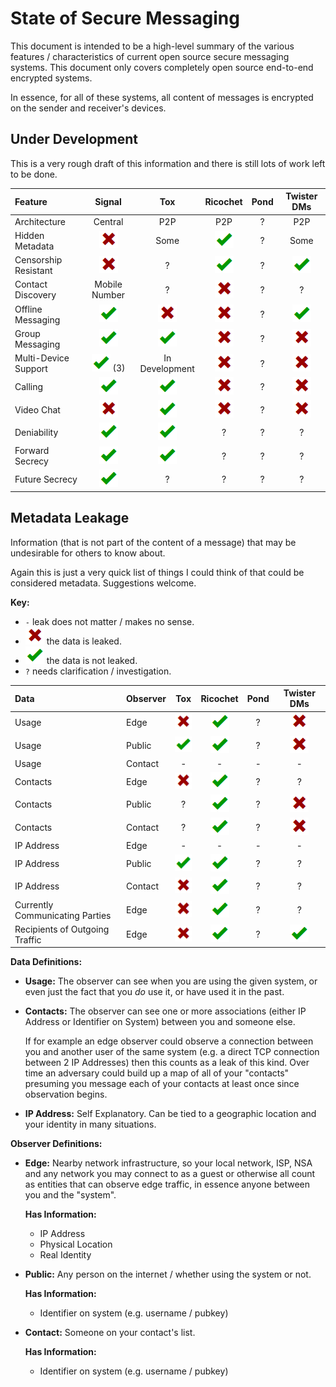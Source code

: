 # State of Secure Messaging

This document is intended to be a high-level summary of the various features /
characteristics of current open source secure messaging systems. This document
only covers completely open source end-to-end encrypted systems.

In essence, for all of these systems, all content of messages is encrypted on
the sender and receiver's devices.

## Under Development

This is a very rough draft of this information and there is still lots of work
left to be done.

| Feature                 |      Signal       |      Tox       |    Ricochet    |  Pond  |  Twister DMs   |
| :---------------------- | :---------------: | :------------: | :------------: | :----: | :------------: |
| Architecture            | Central           | P2P            | P2P            | ?      | P2P            |
| Hidden Metadata         | ![](cross.png)    | Some           | ![](tick.png)  | ?      | Some           |
| Censorship Resistant    | ![](cross.png)    | ?              | ![](tick.png)  | ?      | ![](tick.png)  |
| Contact Discovery       | Mobile Number     | ?              | ![](cross.png) | ?      | ?              |
| Offline Messaging       | ![](tick.png)     | ![](cross.png) | ![](cross.png) | ?      | ![](tick.png)  |
| Group Messaging         | ![](tick.png)     | ![](tick.png)  | ![](cross.png) | ?      | ![](cross.png) |
| Multi-Device Support    | ![](tick.png) (3) | In Development | ![](cross.png) | ?      | ![](cross.png) |
| Calling                 | ![](tick.png)     | ![](tick.png)  | ![](cross.png) | ?      | ![](cross.png) |
| Video Chat              | ![](cross.png)    | ![](tick.png)  | ![](cross.png) | ?      | ![](cross.png) |
| Deniability             | ![](tick.png)     | ![](tick.png)  | ?              | ?      | ?              |
| Forward Secrecy         | ![](tick.png)     | ![](tick.png)  | ?              | ?      | ?              |
| Future Secrecy          | ![](tick.png)     | ?              | ?              | ?      | ?              |

## Metadata Leakage

Information (that is not part of the content of a message) that may be
undesirable for others to know about.

Again this is just a very quick list of things I could think of that could be
considered metadata. Suggestions welcome.

**Key:**
 * `-` leak does not matter / makes no sense.
 * ![](cross.png) the data is leaked.
 * ![](tick.png) the data is not leaked.
 * `?` needs clarification / investigation.

| Data                            | Observer |      Tox       |    Ricochet    |  Pond  |  Twister DMs   |
| :------------------------------ | :------- | :------------: | :------------: | :----: | :------------: |
| Usage                           | Edge     | ![](cross.png) | ![](tick.png)  | ?      | ![](cross.png) |
| Usage                           | Public   | ![](tick.png)  | ![](tick.png)  | ?      | ![](cross.png) |
| Usage                           | Contact  | -              | -              | -      | -              |
| Contacts                        | Edge     | ![](cross.png) | ![](tick.png)  | ?      | ?              |
| Contacts                        | Public   | ?              | ![](tick.png)  | ?      | ![](cross.png) |
| Contacts                        | Contact  | ?              | ![](tick.png)  | ?      | ![](cross.png) |
| IP Address                      | Edge     | -              | -              | -      | -              |
| IP Address                      | Public   | ![](tick.png)  | ![](tick.png)  | ?      | ?              |
| IP Address                      | Contact  | ![](cross.png) | ![](tick.png)  | ?      | ?              |
| Currently Communicating Parties | Edge     | ![](cross.png) | ![](tick.png)  | ?      | ?              |
| Recipients of Outgoing Traffic  | Edge     | ![](cross.png) | ![](tick.png)  | ?      | ![](tick.png)  |

**Data Definitions:**

* **Usage:** The observer can see when you are using the given system, or even
  just the fact that you *do* use it, or have used it in the past.
* **Contacts:** The observer can see one or more associations (either IP
  Address or Identifier on System) between you and someone else.

  If for example an edge observer could observe a connection between you and
  another user of the same system (e.g. a direct TCP connection between 2 IP
  Addresses) then this counts as a leak of this kind. Over time an adversary
  could build up a map of all of your "contacts" presuming you message each of
  your contacts at least once since observation begins.
* **IP Address:** Self Explanatory. Can be tied to a geographic location and
  your identity in many situations.


**Observer Definitions:**

* **Edge:** Nearby network infrastructure, so your local network, ISP, NSA and any
  network you may connect to as a guest or otherwise all count as entities that
  can observe edge traffic, in essence anyone between you and the "system".

  **Has Information:**
  * IP Address
  * Physical Location
  * Real Identity

* **Public:** Any person on the internet / whether using the system or not.

  **Has Information:**
  * Identifier on system (e.g. username / pubkey)

* **Contact:** Someone on your contact's list.

  **Has Information:**
  * Identifier on system (e.g. username / pubkey)


